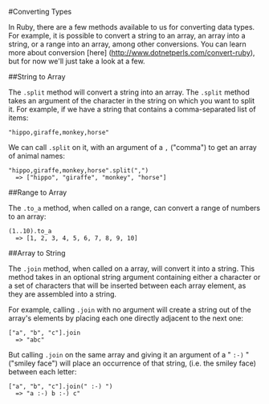 #Converting Types

In Ruby, there are a few methods available to us for converting data types. For example, it is possible to convert a string to an array, an array into a string, or a range into an array, among other conversions. You can learn more about conversion [here] (http://www.dotnetperls.com/convert-ruby), but for now we'll just take a look at a few.

##String to Array

The `.split` method will convert a string into an array. The `.split` method takes an argument of the character in the string on which you want to split it. For example, if we have a string that contains a comma-separated list of items:

```
"hippo,giraffe,monkey,horse"
```

We can call `.split` on it, with an argument of a `,` ("comma") to get an array of animal names:

```
"hippo,giraffe,monkey,horse".split(",")
  => ["hippo", "giraffe", "monkey", "horse"]
```

##Range to Array

The `.to_a` method, when called on a range, can convert a range of numbers to an array:

```
(1..10).to_a
  => [1, 2, 3, 4, 5, 6, 7, 8, 9, 10]
```

##Array to String

The `.join` method, when called on a array, will convert it into a string. This method takes in an optional string argument containing either a character or a set of characters that will be inserted between each array element, as they are assembled into a string.

For example, calling `.join` with no argument will create a string out of the array's elements by placing each one directly adjacent to the next one:

```
["a", "b", "c"].join
  => "abc"
```

But calling `.join` on the same array and giving it an argument of a " `:-)` " ("smiley face") will place an occurrence of that string, (i.e. the smiley face) between each letter:

```
["a", "b", "c"].join(" :-) ")
  => "a :-) b :-) c"
```
